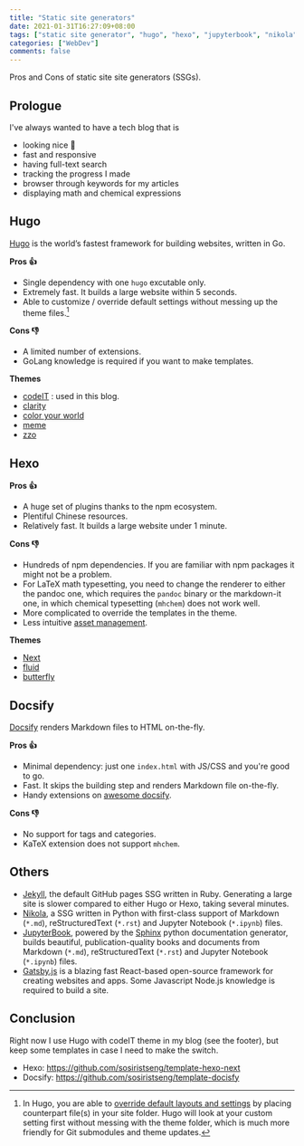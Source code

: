 ```yaml
---
title: "Static site generators"
date: 2021-01-31T16:27:09+08:00
tags: ["static site generator", "hugo", "hexo", "jupyterbook", "nikola", "jekyll", "docsify"]
categories: ["WebDev"]
comments: false
---
```


Pros and Cons of static site site generators (SSGs).

<!--more-->

## Prologue

I've always wanted to have a tech blog that is
- looking nice 🥰
- fast and responsive
- having full-text search
- tracking the progress I made
- browser through keywords for my articles
- displaying math and chemical expressions

## Hugo

[Hugo](https://gohugo.io/) is the world’s fastest framework for building websites, written in Go.

**Pros 👍**

- Single dependency with one `hugo` excutable only.
- Extremely fast. It builds a large website within 5 seconds.
- Able to customize / override default settings without messing up the theme files.[^hugooverride]

[^hugooverride]: In Hugo, you are able to [override default layouts and settings](https://zwbetz.com/override-a-hugo-theme/) by placing counterpart file(s) in your site folder. Hugo will look at your custom setting first without messing with the theme folder, which is much more friendly for Git submodules and theme updates.

**Cons 👎**

- A limited number of extensions.
- GoLang knowledge is required if you want to make templates.

**Themes**

- [codeIT](https://github.com/sunt-programator/CodeIT) : used in this blog.
- [clarity](https://github.com/chipzoller/hugo-clarity)
- [color your world](https://gitlab.com/rmaguiar/hugo-theme-color-your-world)
- [meme](https://github.com/reuixiy/hugo-theme-meme)
- [zzo](https://github.com/zzossig/hugo-theme-zzo)

## Hexo

**Pros 👍**

- A huge set of plugins thanks to the npm ecosystem.
- Plentiful Chinese resources.
- Relatively fast. It builds a large website under 1 minute.

**Cons 👎**

- Hundreds of npm dependencies. If you are familiar with npm packages it might not be a problem.
- For LaTeX math typesetting, you need to change the renderer to either the pandoc one, which requires the `pandoc` binary or the markdown-it one, in which chemical typesetting (`mhchem`) does not work well.
- More complicated to override the templates in the theme.
- Less intuitive [asset management](https://hexo.io/docs/asset-folders.html).

**Themes**

- [Next](https://theme-next.js.org/)
- [fluid](https://fluid-dev.github.io/hexo-fluid-docs/)
- [butterfly](https://butterfly.js.org/)

## Docsify

[Docsify](https://docsify.js.org/) renders Markdown files to HTML on-the-fly.

**Pros 👍**

- Minimal dependency: just one `index.html` with JS/CSS and you're good to go.
- Fast. It skips the building step and renders Markdown file on-the-fly.
- Handy extensions on [awesome docsify](https://docsify.js.org/#/awesome).

**Cons 👎**

- No support for tags and categories.
- KaTeX extension does not support `mhchem`.

## Others

- [Jekyll](https://jekyllrb.com/), the default GitHub pages SSG written in Ruby. Generating a large site is slower compared to either Hugo or Hexo, taking several minutes.
- [Nikola](https://getnikola.com/), a SSG written in Python with first-class support of Markdown (`*.md`), reStructuredText (`*.rst`) and Jupyter Notebook (`*.ipynb`) files.
- [JupyterBook](https://jupyterbook.org), powered by the [Sphinx](https://www.sphinx-doc.org/en/master/) python documentation generator, builds beautiful, publication-quality books and documents from Markdown (`*.md`), reStructuredText (`*.rst`) and Jupyter Notebook (`*.ipynb`) files.
- [Gatsby.js](https://www.gatsbyjs.com) is a blazing fast React-based open-source framework for creating websites and apps. Some Javascript Node.js knowledge is required to build a site.

## Conclusion

Right now I use Hugo with codeIT theme in my blog (see the footer), but keep some templates in case I need to make the switch.

- Hexo: <https://github.com/sosiristseng/template-hexo-next>
- Docsify: <https://github.com/sosiristseng/template-docisfy>
